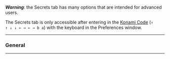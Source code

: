 _**Warning**_: the Secrets tab has many options that are intended for advanced users.  

The Secrets tab is only accessible after entering in the [Konami Code](http://en.wikipedia.org/wiki/Konami_code) (<code>↑ ↑ ↓ ↓ ← → ← → b a</code>) with the keyboard in the Preferences window.

-----

### General

-----